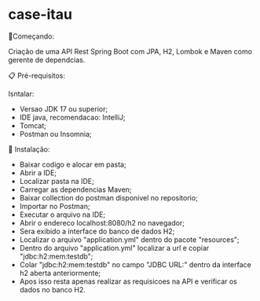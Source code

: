 # case-itau

🚀Começando:

Criação de uma API Rest Spring Boot com JPA, H2, Lombok e Maven como gerente de dependcias.

📋 Pré-requisitos:

Isntalar:

- Versao JDK 17 ou superior;
- IDE java, recomendacao: IntelliJ;
- Tomcat;
- Postman ou Insomnia;

🔧 Instalação:

- Baixar codigo e alocar em pasta;
- Abrir a IDE;
- Localizar pasta na IDE;
- Carregar as dependencias Maven;
- Baixar collection do postman disponivel no repositorio;
- Importar no Postman;
- Executar o arquivo na IDE;
- Abrir o endereco localhost:8080/h2 no navegador;
- Sera exibido a interface do banco de dados H2;
- Localizar o arquivo "application.yml" dentro do pacote "resources";
- Dentro do arquivo "application.yml" localizar a url e copiar "jdbc:h2:mem:testdb";
- Colar "jdbc:h2:mem:testdb" no campo "JDBC URL:" dentro da interface h2 aberta anteriormente;
- Apos isso resta apenas realizar as requisicoes na API e verificar os dados no banco H2.

